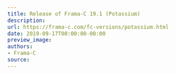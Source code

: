 ```yaml
---
title: Release of Frama-C 19.1 (Potassium)
description:
url: https://frama-c.com/fc-versions/potassium.html
date: 2019-09-17T00:00:00-00:00
preview_image:
authors:
- Frama-C
source:
---
```



